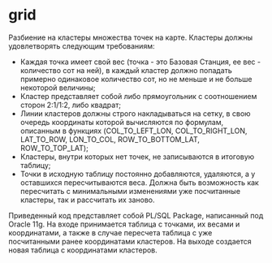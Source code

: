# grid

Разбиение на кластеры множества точек на карте.
Кластеры должны удовлетворять следующим требованиям:
 - Каждая точка имеет свой вес (точка - это Базовая Станция, ее вес - количество сот на ней), в каждый кластер должно попадать примерно одинаковое количество сот, но не меньше и не больше некоторой величины;
 - Кластер представляет собой либо прямоугольник с соотношением сторон 2:1/1:2, либо квадрат;
 - Линии кластеров должны строго накладываться на сетку, в свою очередь координаты которой вычисляются по формулам, описанным в функциях (COL_TO_LEFT_LON, COL_TO_RIGHT_LON, LAT_TO_ROW, LON_TO_COL, ROW_TO_BOTTOM_LAT, ROW_TO_TOP_LAT);
 - Кластеры, внутри которых нет точек, не записываются в итоговую таблицу;
 - Точки в исходную таблицу постоянно добавляются, удаляются, а у оставшихся пересчитываются веса. Должна быть возможность как пересчитать с минимальными изменениями уже посчитанные кластеры, так и рассчитать их заново.
 
Приведенный код представляет собой PL/SQL Package, написанный под Oracle 11g.
На входе принимается таблица с точками, их весами и координатами, а также в случае пересчета таблица с уже посчитанными ранее координатами кластеров.
На выходе создается новая таблица с координатами кластеров.
